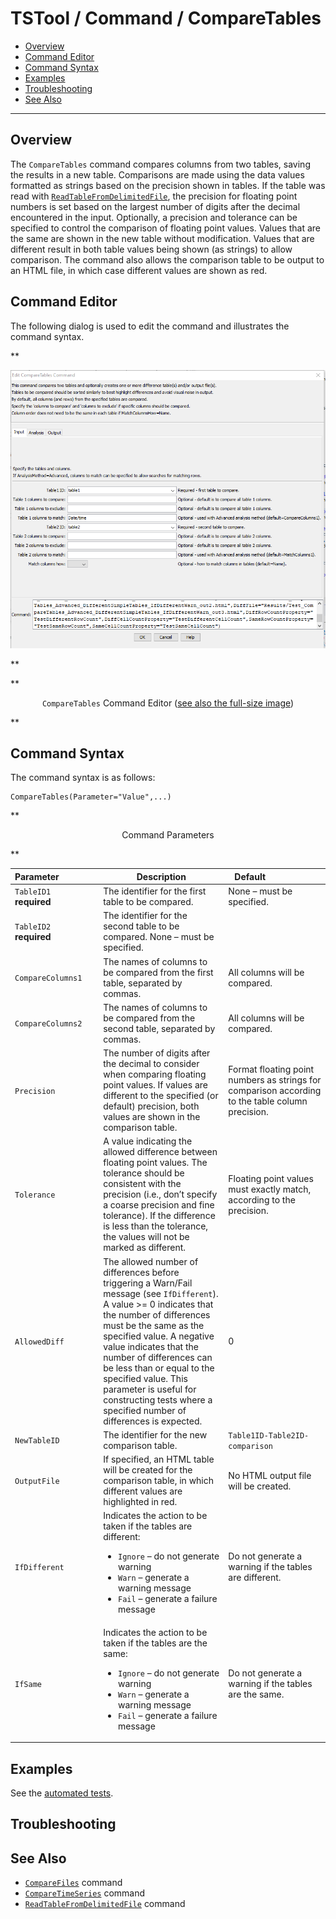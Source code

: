 # TSTool / Command / CompareTables #

* [Overview](#overview)
* [Command Editor](#command-editor)
* [Command Syntax](#command-syntax)
* [Examples](#examples)
* [Troubleshooting](#troubleshooting)
* [See Also](#see-also)

-------------------------

## Overview ##

The `CompareTables` command compares columns from two tables, saving the results in a new table.
Comparisons are made using the data values formatted as strings based on the precision shown in tables.
If the table was read with [`ReadTableFromDelimitedFile`](../ReadTableFromDelimitedFile/ReadTableFromDelimitedFile.md),
the precision for floating point numbers is set based on the largest
number of digits after the decimal encountered in the input.
Optionally, a precision and tolerance can be specified to control the comparison of floating point values.
Values that are the same are shown in the new table without modification.
Values that are different result in both table values being shown (as strings) to allow comparison.
The command also allows the comparison table to be output to an HTML file, in which case different values are shown as red.

## Command Editor ##

The following dialog is used to edit the command and illustrates the command syntax.

**<p style="text-align: center;">
![CompareTables](CompareTables.png)
</p>**

**<p style="text-align: center;">
`CompareTables` Command Editor (<a href="../CompareTables.png">see also the full-size image</a>)
</p>**

## Command Syntax ##

The command syntax is as follows:

```text
CompareTables(Parameter="Value",...)
```
**<p style="text-align: center;">
Command Parameters
</p>**

|**Parameter**&nbsp;&nbsp;&nbsp;&nbsp;&nbsp;&nbsp;&nbsp;&nbsp;&nbsp;&nbsp;&nbsp;&nbsp;&nbsp;&nbsp;&nbsp; | **Description** | **Default**&nbsp;&nbsp;&nbsp;&nbsp;&nbsp;&nbsp;&nbsp;&nbsp;&nbsp;&nbsp;&nbsp;&nbsp;&nbsp;&nbsp;&nbsp;&nbsp;&nbsp;&nbsp;&nbsp;&nbsp;&nbsp; |
|--------------|-----------------|----------------- |
|`TableID1`<br>**required**|The identifier for the first table to be compared.|None – must be specified.|
|`TableID2`<br>**required**|The identifier for the second table to be compared.	None – must be specified.
|`CompareColumns1`|The names of columns to be compared from the first table, separated by commas.|All columns will be compared.|
|`CompareColumns2`|The names of columns to be compared from the second table, separated by commas.|All columns will be compared.|
|`Precision`|The number of digits after the decimal to consider when comparing floating point values. If values are different to the specified (or default) precision, both values are shown in the comparison table.|Format floating point numbers as strings for comparison according to the table column precision.|
|`Tolerance`|A value indicating the allowed difference between floating point values.  The tolerance should be consistent with the precision (i.e., don’t specify a coarse precision and fine tolerance).  If the difference is less than the tolerance, the values will not be marked as different.|Floating point values must exactly match, according to the precision.|
|`AllowedDiff`|The allowed number of differences before triggering a Warn/Fail message (see `IfDifferent`).  A value >= 0 indicates that the number of differences must be the same as the specified value.  A negative value indicates that the number of differences can be less than or equal to the specified value.  This parameter is useful for constructing tests where a specified number of differences is expected.|0|
|`NewTableID`|The identifier for the new comparison table.|`Table1ID-Table2ID-comparison`|
|`OutputFile`|If specified, an HTML table will be created for the comparison table, in which different values are highlighted in red.|No HTML output file will be created.|
|`IfDifferent`|Indicates the action to be taken if the tables are different:<ul><li>`Ignore` – do not generate warning</li><li>`Warn` – generate a warning message</li><li>`Fail` – generate a failure message</li></ul>|Do not generate a warning if the tables are different.|
|`IfSame`|Indicates the action to be taken if the tables are the same:<ul><li>`Ignore` – do not generate warning</li><li>`Warn` – generate a warning message</li><li>`Fail` – generate a failure message</li></ul>|Do not generate a warning if the tables are the same.|

## Examples ##

See the [automated tests](https://github.com/OpenCDSS/cdss-app-tstool-test/tree/master/test/commands/CompareTables).

## Troubleshooting ##

## See Also ##

* [`CompareFiles`](../CompareFiles/CompareFiles.md) command
* [`CompareTimeSeries`](../CompareTimeSeries/CompareTimeSeries.md) command
* [`ReadTableFromDelimitedFile`](../ReadTableFromDelimitedFile/ReadTableFromDelimitedFile.md) command
